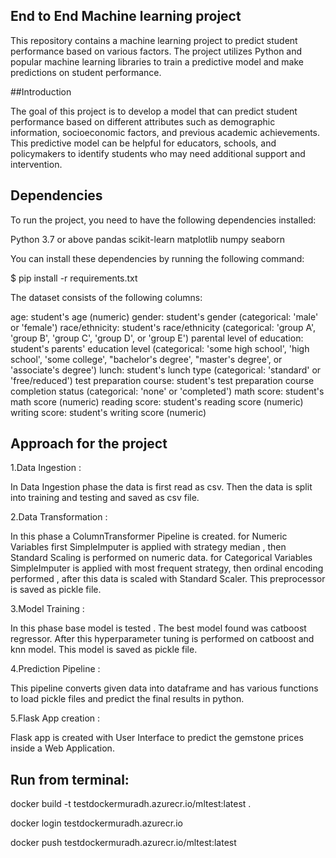 ## End to End Machine learning project

This repository contains a machine learning project to predict student performance based on various factors. The project utilizes Python and popular machine learning libraries to train a predictive model and make predictions on student performance.

##Introduction

The goal of this project is to develop a model that can predict student performance based on different attributes such as demographic information, socioeconomic factors, and previous academic achievements. This predictive model can be helpful for educators, schools, and policymakers to identify students who may need additional support and intervention.

## Dependencies
To run the project, you need to have the following dependencies installed:

Python 3.7 or above
pandas
scikit-learn
matplotlib
numpy
seaborn

You can install these dependencies by running the following command:

$ pip install -r requirements.txt

The dataset consists of the following columns:

age: student's age (numeric)
gender: student's gender (categorical: 'male' or 'female')
race/ethnicity: student's race/ethnicity (categorical: 'group A', 'group B', 'group C', 'group D', or 'group E')
parental level of education: student's parents' education level (categorical: 'some high school', 'high school', 'some college', "bachelor's degree', "master's degree', or 'associate's degree')
lunch: student's lunch type (categorical: 'standard' or 'free/reduced')
test preparation course: student's test preparation course completion status (categorical: 'none' or 'completed')
math score: student's math score (numeric)
reading score: student's reading score (numeric)
writing score: student's writing score (numeric)

## Approach for the project

1.Data Ingestion :

In Data Ingestion phase the data is first read as csv.
Then the data is split into training and testing and saved as csv file.

2.Data Transformation :

In this phase a ColumnTransformer Pipeline is created.
for Numeric Variables first SimpleImputer is applied with strategy median , then Standard Scaling is performed on numeric data.
for Categorical Variables SimpleImputer is applied with most frequent strategy, then ordinal encoding performed , after this data is scaled with Standard Scaler.
This preprocessor is saved as pickle file.

3.Model Training :

In this phase base model is tested . The best model found was catboost regressor.
After this hyperparameter tuning is performed on catboost and knn model.
This model is saved as pickle file.

4.Prediction Pipeline :

This pipeline converts given data into dataframe and has various functions to load pickle files and predict the final results in python.

5.Flask App creation :

Flask app is created with User Interface to predict the gemstone prices inside a Web Application.

## Run from terminal:

docker build -t testdockermuradh.azurecr.io/mltest:latest .

docker login testdockermuradh.azurecr.io

docker push testdockermuradh.azurecr.io/mltest:latest

